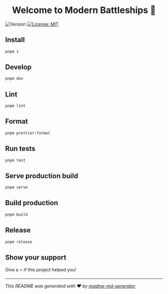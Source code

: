 <h1 align="center">Welcome to Modern Battleships 👋</h1>
<p>
  <img alt="Version" src="https://img.shields.io/badge/version-0.0.2-blue.svg?cacheSeconds=2592000" />
  <a href="#" target="_blank">
    <img alt="License: MIT" src="https://img.shields.io/badge/License-MIT-yellow.svg" />
  </a>
</p>

## Install

```sh
pnpm i
```

## Develop

```sh
pnpm dev
```

## Lint

```sh
pnpm lint
```

## Format

```sh
pnpm prettier:format
```

## Run tests

```sh
pnpm test
```

## Serve production build

```sh
pnpm serve
```

## Build production

```sh
pnpm build
```

## Release

```sh
pnpm release
```

## Show your support

Give a ⭐️ if this project helped you!

---

_This README was generated with ❤️ by
[readme-md-generator](https://github.com/kefranabg/readme-md-generator)_
